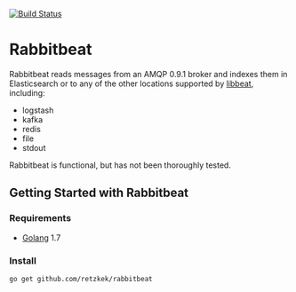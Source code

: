[![Build Status](https://travis-ci.org/retzkek/rabbitbeat.svg?branch=master)](https://travis-ci.org/retzkek/rabbitbeat)

# Rabbitbeat

Rabbitbeat reads messages from an AMQP 0.9.1 broker and indexes them in Elasticsearch or to any of
the other locations supported by [libbeat](https://github.com/elastic/beats/libbeat), including:

* logstash
* kafka
* redis
* file
* stdout

Rabbitbeat is functional, but has not been thoroughly tested.

## Getting Started with Rabbitbeat

### Requirements

* [Golang](https://golang.org/dl/) 1.7

### Install

```
go get github.com/retzkek/rabbitbeat
```
